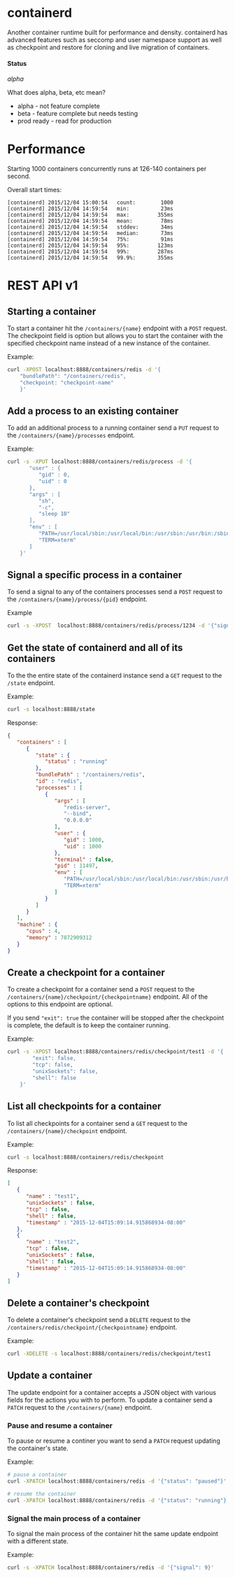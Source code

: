 # containerd

Another container runtime built for performance and density. 
containerd has advanced features such as seccomp and user namespace support as well
as checkpoint and restore for cloning and live migration of containers.

#### Status 

*alpha*

What does alpha, beta, etc mean?
* alpha - not feature complete
* beta - feature complete but needs testing
* prod ready - read for production


# Performance

Starting 1000 containers concurrently runs at 126-140 containers per second.

Overall start times:

```
[containerd] 2015/12/04 15:00:54   count:        1000
[containerd] 2015/12/04 14:59:54   min:          23ms
[containerd] 2015/12/04 14:59:54   max:         355ms
[containerd] 2015/12/04 14:59:54   mean:         78ms
[containerd] 2015/12/04 14:59:54   stddev:       34ms
[containerd] 2015/12/04 14:59:54   median:       73ms
[containerd] 2015/12/04 14:59:54   75%:          91ms
[containerd] 2015/12/04 14:59:54   95%:         123ms
[containerd] 2015/12/04 14:59:54   99%:         287ms
[containerd] 2015/12/04 14:59:54   99.9%:       355ms
```


# REST API v1

## Starting a container

To start a container hit the `/containers/{name}` endpoint with a `POST` request.
The checkpoint field is option but allows you to start the container with the specified
checkpoint name instead of a new instance of the container.

Example:
```bash
curl -XPOST localhost:8888/containers/redis -d '{
    "bundlePath": "/containers/redis",
    "checkpoint: "checkpoint-name"
    }' 
```

## Add a process to an existing container

To add an additional process to a running container send a `PUT` request to the
`/containers/{name}/processes` endpoint.

Example:
```bash
curl -s -XPUT localhost:8888/containers/redis/process -d '{
       "user" : {
          "gid" : 0,
          "uid" : 0
       },
       "args" : [
          "sh",
          "-c",
          "sleep 10"
       ],
       "env" : [
          "PATH=/usr/local/sbin:/usr/local/bin:/usr/sbin:/usr/bin:/sbin:/bin",
          "TERM=xterm"
       ]
    }'
```


## Signal a specific process in a container

To send a signal to any of the containers processes send a  `POST` request to
the `/containers/{name}/process/{pid}` endpoint.

Example

```bash
curl -s -XPOST  localhost:8888/containers/redis/process/1234 -d '{"signal": 15}'
```

## Get the state of containerd and all of its containers

To the the entire state of the containerd instance send a `GET` request
to the `/state` endpoint.

Example:
```bash
curl -s localhost:8888/state
```

Response:
```json
{
   "containers" : [
      {
         "state" : {
            "status" : "running"
         },
         "bundlePath" : "/containers/redis",
         "id" : "redis",
         "processes" : [
            {
               "args" : [
                  "redis-server",
                  "--bind",
                  "0.0.0.0"
               ],
               "user" : {
                  "gid" : 1000,
                  "uid" : 1000
               },
               "terminal" : false,
               "pid" : 11497,
               "env" : [
                  "PATH=/usr/local/sbin:/usr/local/bin:/usr/sbin:/usr/bin:/sbin:/bin",
                  "TERM=xterm"
               ]
            }
         ]
      }
   ],
   "machine" : {
      "cpus" : 4,
      "memory" : 7872909312
   }
}
```

## Create a checkpoint for a container

To create a checkpoint for a container send a `POST` request to the 
`/containers/{name}/checkpoint/{checkpointname}` endpoint.  All of the options
to this endpoint are optional.

If you send `"exit": true` the container will be stopped after the checkpoint is complete,
the default is to keep the container running.

Example:

```bash
curl -s -XPOST localhost:8888/containers/redis/checkpoint/test1 -d '{
        "exit": false,
        "tcp": false,
        "unixSockets": false,
        "shell": false
    }'
```

## List all checkpoints for a container

To list all checkpoints for a container send a `GET` request to the 
`/containers/{name}/checkpoint` endpoint.

Example:

```bash
curl -s localhost:8888/containers/redis/checkpoint
```

Response:

```json
[
   {
      "name" : "test1",
      "unixSockets" : false,
      "tcp" : false,
      "shell" : false,
      "timestamp" : "2015-12-04T15:09:14.915868934-08:00"
   },
   {
      "name" : "test2",
      "tcp" : false,
      "unixSockets" : false,
      "shell" : false,
      "timestamp" : "2015-12-04T15:09:14.915868934-08:00"
   }
]
```

## Delete a container's checkpoint

To delete a container's checkpoint send a `DELETE` request to the 
`/containers/redis/checkpoint/{checkpointname}` endpoint.

Example:

```bash
curl -XDELETE -s localhost:8888/containers/redis/checkpoint/test1
```

## Update a container

The update endpoint for a container accepts a JSON object with various fields 
for the actions you with to perform.  To update a container send a `PATCH` request
to the `/containers/{name}` endpoint.

### Pause and resume a container

To pause or resume a continer you want to send a `PATCH` request updating the container's state.

Example:

```bash
# pause a container
curl -XPATCH localhost:8888/containers/redis -d '{"status": "paused"}'

# resume the container
curl -XPATCH localhost:8888/containers/redis -d '{"status": "running"}'
```

### Signal the main process of a container

To signal the main process of the container hit the same update endpoint with a different state.

Example:

```bash
curl -s -XPATCH localhost:8888/containers/redis -d '{"signal": 9}'
```
